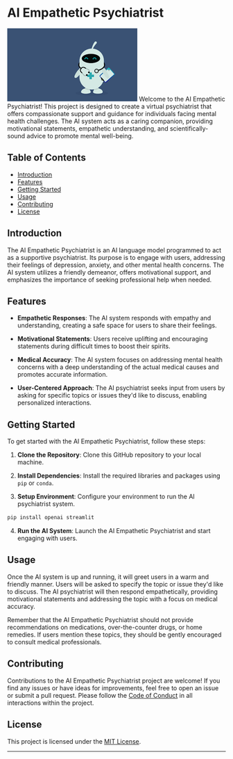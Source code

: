 # AI Empathetic Psychiatrist

![AI Psychiatrist](doctor.png) 
Welcome to the AI Empathetic Psychiatrist! This project is designed to create a virtual psychiatrist that offers compassionate support and guidance for individuals facing mental health challenges. The AI system acts as a caring companion, providing motivational statements, empathetic understanding, and scientifically-sound advice to promote mental well-being.

## Table of Contents

- [Introduction](#introduction)
- [Features](#features)
- [Getting Started](#getting-started)
- [Usage](#usage)
- [Contributing](#contributing)
- [License](#license)

## Introduction

The AI Empathetic Psychiatrist is an AI language model programmed to act as a supportive psychiatrist. Its purpose is to engage with users, addressing their feelings of depression, anxiety, and other mental health concerns. The AI system utilizes a friendly demeanor, offers motivational support, and emphasizes the importance of seeking professional help when needed.

## Features

- **Empathetic Responses**: The AI system responds with empathy and understanding, creating a safe space for users to share their feelings.

- **Motivational Statements**: Users receive uplifting and encouraging statements during difficult times to boost their spirits.

- **Medical Accuracy**: The AI system focuses on addressing mental health concerns with a deep understanding of the actual medical causes and promotes accurate information.

- **User-Centered Approach**: The AI psychiatrist seeks input from users by asking for specific topics or issues they'd like to discuss, enabling personalized interactions.

## Getting Started

To get started with the AI Empathetic Psychiatrist, follow these steps:

1. **Clone the Repository**: Clone this GitHub repository to your local machine.

2. **Install Dependencies**: Install the required libraries and packages using `pip` or `conda`.

3. **Setup Environment**: Configure your environment to run the AI psychiatrist system.
  ```bash
pip install openai streamlit
```


4. **Run the AI System**: Launch the AI Empathetic Psychiatrist and start engaging with users.

## Usage

Once the AI system is up and running, it will greet users in a warm and friendly manner. Users will be asked to specify the topic or issue they'd like to discuss. The AI psychiatrist will then respond empathetically, providing motivational statements and addressing the topic with a focus on medical accuracy.

Remember that the AI Empathetic Psychiatrist should not provide recommendations on medications, over-the-counter drugs, or home remedies. If users mention these topics, they should be gently encouraged to consult medical professionals.

## Contributing

Contributions to the AI Empathetic Psychiatrist project are welcome! If you find any issues or have ideas for improvements, feel free to open an issue or submit a pull request. Please follow the [Code of Conduct](CODE_OF_CONDUCT.md) in all interactions within the project.

## License

This project is licensed under the [MIT License](LICENSE.md).

---